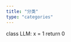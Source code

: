 ```yaml
---
title: "分类"
type: "categories"
---
```


<!-- {% codeblock lange:python %} -->

class LLM:
    x = 1
    return 0

<!-- {% endcodeblock %} -->
